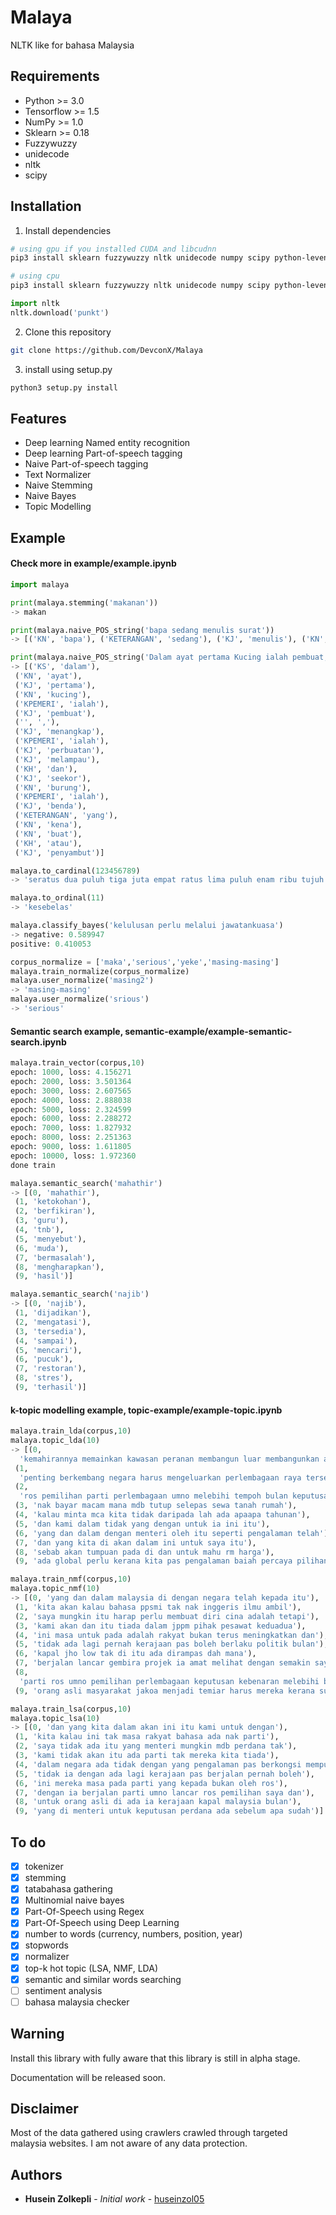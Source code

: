 # Malaya
NLTK like for bahasa Malaysia

## Requirements
  * Python >= 3.0
  * Tensorflow >= 1.5
  * NumPy >= 1.0
  * Sklearn >= 0.18
  * Fuzzywuzzy
  * unidecode
  * nltk
  * scipy

## Installation
1. Install dependencies
```bash
# using gpu if you installed CUDA and libcudnn
pip3 install sklearn fuzzywuzzy nltk unidecode numpy scipy python-levenshtein tensorflow-gpu==1.5

# using cpu
pip3 install sklearn fuzzywuzzy nltk unidecode numpy scipy python-levenshtein tensorflow==1.5
```

```python
import nltk
nltk.download('punkt')
```

2. Clone this repository
```bash
git clone https://github.com/DevconX/Malaya
```

3. install using setup.py
```bash
python3 setup.py install
```

## Features
  * Deep learning Named entity recognition
  * Deep learning Part-of-speech tagging
  * Naive Part-of-speech tagging
  * Text Normalizer
  * Naive Stemming
  * Naive Bayes
  * Topic Modelling

## Example



#### Check more in example/example.ipynb

```python
import malaya

print(malaya.stemming('makanan'))
-> makan

print(malaya.naive_POS_string('bapa sedang menulis surat'))
-> [('KN', 'bapa'), ('KETERANGAN', 'sedang'), ('KJ', 'menulis'), ('KN', 'surat')]

print(malaya.naive_POS_string('Dalam ayat pertama Kucing ialah pembuat, menangkap ialah perbuatan melampau dan seekor burung ialah benda yang kena buat atau penyambut'))
-> [('KS', 'dalam'),
 ('KN', 'ayat'),
 ('KJ', 'pertama'),
 ('KN', 'kucing'),
 ('KPEMERI', 'ialah'),
 ('KJ', 'pembuat'),
 ('', ','),
 ('KJ', 'menangkap'),
 ('KPEMERI', 'ialah'),
 ('KJ', 'perbuatan'),
 ('KJ', 'melampau'),
 ('KH', 'dan'),
 ('KJ', 'seekor'),
 ('KN', 'burung'),
 ('KPEMERI', 'ialah'),
 ('KJ', 'benda'),
 ('KETERANGAN', 'yang'),
 ('KN', 'kena'),
 ('KN', 'buat'),
 ('KH', 'atau'),
 ('KJ', 'penyambut')]

malaya.to_cardinal(123456789)
-> 'seratus dua puluh tiga juta empat ratus lima puluh enam ribu tujuh ratus lapan puluh sembilan'

malaya.to_ordinal(11)
-> 'kesebelas'

malaya.classify_bayes('kelulusan perlu melalui jawatankuasa')
-> negative: 0.589947
positive: 0.410053

corpus_normalize = ['maka','serious','yeke','masing-masing']
malaya.train_normalize(corpus_normalize)
malaya.user_normalize('masing2')
-> 'masing-masing'
malaya.user_normalize('srious')
-> 'serious'
```

#### Semantic search example, semantic-example/example-semantic-search.ipynb
```python
malaya.train_vector(corpus,10)
epoch: 1000, loss: 4.156271
epoch: 2000, loss: 3.501364
epoch: 3000, loss: 2.607565
epoch: 4000, loss: 2.888038
epoch: 5000, loss: 2.324599
epoch: 6000, loss: 2.288272
epoch: 7000, loss: 1.827932
epoch: 8000, loss: 2.251363
epoch: 9000, loss: 1.611805
epoch: 10000, loss: 1.972360
done train

malaya.semantic_search('mahathir')
-> [(0, 'mahathir'),
 (1, 'ketokohan'),
 (2, 'berfikiran'),
 (3, 'guru'),
 (4, 'tnb'),
 (5, 'menyebut'),
 (6, 'muda'),
 (7, 'bermasalah'),
 (8, 'mengharapkan'),
 (9, 'hasil')]

malaya.semantic_search('najib')
-> [(0, 'najib'),
 (1, 'dijadikan'),
 (2, 'mengatasi'),
 (3, 'tersedia'),
 (4, 'sampai'),
 (5, 'mencari'),
 (6, 'pucuk'),
 (7, 'restoran'),
 (8, 'stres'),
 (9, 'terhasil')]
```

#### k-topic modelling example, topic-example/example-topic.ipynb
```python
malaya.train_lda(corpus,10)
malaya.topic_lda(10)
-> [(0,
  'kemahirannya memainkan kawasan peranan membangun luar membangunkan antara berkongsi pengalaman'),
 (1,
  'penting berkembang negara harus mengeluarkan perlembagaan raya tersebut juga pilihan'),
 (2,
  'ros pemilihan parti perlembagaan umno melebihi tempoh bulan keputusan benar'),
 (3, 'nak bayar macam mana mdb tutup selepas sewa tanah rumah'),
 (4, 'kalau minta mca kita tidak daripada lah ada apaapa tahunan'),
 (5, 'dan kami dalam tidak yang dengan untuk ia ini itu'),
 (6, 'yang dan dalam dengan menteri oleh itu seperti pengalaman telah'),
 (7, 'dan yang kita di akan dalam ini untuk saya itu'),
 (8, 'sebab akan tumpuan pada di dan untuk mahu rm harga'),
 (9, 'ada global perlu kerana kita pas pengalaman baiah percaya pilihanraya')]

malaya.train_nmf(corpus,10)
malaya.topic_nmf(10)
-> [(0, 'yang dan dalam malaysia di dengan negara telah kepada itu'),
 (1, 'kita akan kalau bahasa ppsmi tak nak inggeris ilmu ambil'),
 (2, 'saya mungkin itu harap perlu membuat diri cina adalah tetapi'),
 (3, 'kami akan dan itu tiada dalam jppm pihak pesawat keduadua'),
 (4, 'ini masa untuk pada adalah rakyat bukan terus meningkatkan dan'),
 (5, 'tidak ada lagi pernah kerajaan pas boleh berlaku politik bulan'),
 (6, 'kapal jho low tak di itu ada dirampas dah mana'),
 (7, 'berjalan lancar gembira projek ia amat melihat dengan semakin saya'),
 (8,
  'parti ros umno pemilihan perlembagaan keputusan kebenaran melebihi bersatu dah'),
 (9, 'orang asli masyarakat jakoa menjadi temiar harus mereka kerana sumber')]

malaya.train_lsa(corpus,10)
malaya.topic_lsa(10)
-> [(0, 'dan yang kita dalam akan ini itu kami untuk dengan'),
 (1, 'kita kalau ini tak masa rakyat bahasa ada nak parti'),
 (2, 'saya tidak ada itu yang menteri mungkin mdb perdana tak'),
 (3, 'kami tidak akan itu ada parti tak mereka kita tiada'),
 (4, 'dalam negara ada tidak dengan yang pengalaman pas berkongsi mempunyai'),
 (5, 'tidak ia dengan ada lagi kerajaan pas berjalan pernah boleh'),
 (6, 'ini mereka masa pada parti yang kepada bukan oleh ros'),
 (7, 'dengan ia berjalan parti umno lancar ros pemilihan saya dan'),
 (8, 'untuk orang asli di ada ia kerajaan kapal malaysia bulan'),
 (9, 'yang di menteri untuk keputusan perdana ada sebelum apa sudah')]
```

## To do

- [x] tokenizer
- [x] stemming
- [x] tatabahasa gathering
- [x] Multinomial naive bayes
- [x] Part-Of-Speech using Regex
- [x] Part-Of-Speech using Deep Learning
- [x] number to words (currency, numbers, position, year)
- [x] stopwords
- [x] normalizer
- [x] top-k hot topic (LSA, NMF, LDA)
- [x] semantic and similar words searching
- [ ] sentiment analysis
- [ ] bahasa malaysia checker

## Warning

Install this library with fully aware that this library is still in alpha stage.

Documentation will be released soon.

## Disclaimer

Most of the data gathered using crawlers crawled through targeted malaysia websites. I am not aware of any data protection.

## Authors

* **Husein Zolkepli** - *Initial work* - [huseinzol05](https://github.com/huseinzol05)

